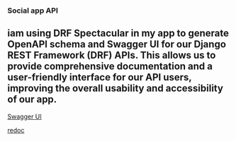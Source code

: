### **Social app API**

## iam using DRF Spectacular in my app to generate OpenAPI schema and Swagger UI for our Django REST Framework (DRF) APIs. This allows us to provide comprehensive documentation and a user-friendly interface for our API users, improving the overall usability and accessibility of our app. 

[Swagger UI](https://http://localhost:8000/api/schema/swagger-ui/)

[redoc](https://http://localhost:8000/api/schema/redoc/)

